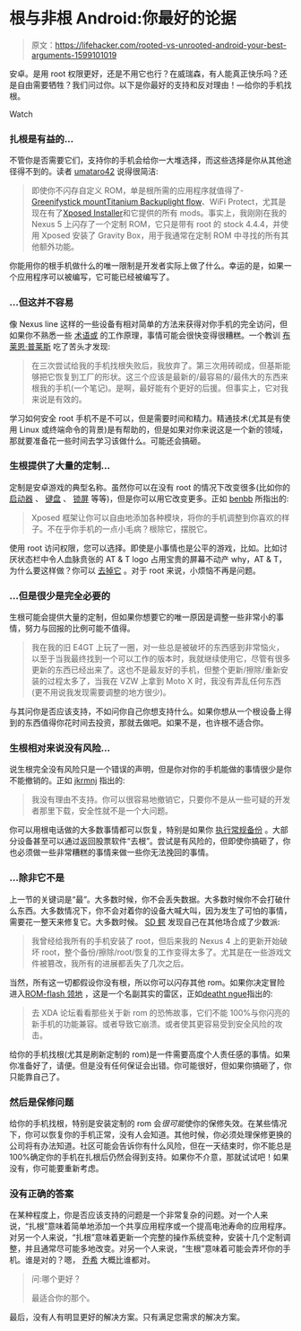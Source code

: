 # 根与非根 Android:你最好的论据

> 原文：<https://lifehacker.com/rooted-vs-unrooted-android-your-best-arguments-1599101019>

安卓。是用 root 权限更好，还是不用它也行？在威瑞森，有人能真正快乐吗？还是自由需要牺牲？我们问过你。以下是你最好的支持和反对理由！—给你的手机找根。

Watch

### 扎根是有益的...

不管你是否需要它们，支持你的手机会给你一大堆选择，而这些选择是你从其他途径得不到的。读者 [umataro42](http://lifehacker.com/ive-been-in-the-pro-root-camp-ever-since-i-first-rooted-1596715084) 说得很简洁:

> 即使你不闪存自定义 ROM，单是根所需的应用程序就值得了-[Greenify](https://play.google.com/store/apps/details?id=com.oasisfeng.greenify)[stick mount](https://play.google.com/store/apps/details?id=eu.chainfire.stickmount)[Titanium Backup](https://play.google.com/store/apps/details?id=com.keramidas.TitaniumBackup)[light flow](https://play.google.com/store/apps/details?id=com.rageconsulting.android.lightflowlite)、WiFi Protect，尤其是现在有了[Xposed Installer](https://lifehacker.com/how-to-create-your-own-customized-version-of-android-wi-1440101209)和它提供的所有 mods。事实上，我刚刚在我的 Nexus 5 上闪存了一个定制 ROM，它只是带有 root 的 stock 4.4.4，并使用 Xposed 安装了 Gravity Box，用于我通常在定制 ROM 中寻找的所有其他额外功能。

你能用你的根手机做什么的唯一限制是开发者实际上做了什么。幸运的是，如果一个应用程序可以被编写，它可能已经被编写了。

### ...但这并不容易

像 Nexus line 这样的一些设备有相对简单的方法来获得对你手机的完全访问，但如果你不熟悉一些 [术语或](https://lifehacker.com/everything-you-need-to-know-about-rooting-your-android-5789397) 的工作原理，事情可能会很快变得很糟糕。一个教训 [布莱恩·普莱斯](http://lifehacker.com/after-three-failed-times-of-trying-to-root-my-phone-iv-1596765871) 吃了苦头才发现:

> 在三次尝试给我的手机找根失败后，我放弃了。第三次用砖砌成，但基斯能够把它恢复到工厂的形状。这三个应该是最新的/最容易的/最伟大的东西来根我的手机(一个笔记)。是啊，最好能有个更好的后援。但事实上，它对我来说是有效的。

学习如何安全 root 手机不是不可以，但是需要时间和精力。精通技术(尤其是有使用 Linux 或终端命令的背景)是有帮助的，但是如果对你来说这是一个新的领域，那就要准备花一些时间去学习该做什么。可能还会搞砸。

### 生根提供了大量的定制…

定制是安卓游戏的典型名称。虽然你可以在没有 root 的情况下改变很多(比如你的 [启动器](https://lifehacker.com/all-the-awesome-stuff-you-can-do-with-a-custom-android-1444721073) 、 [键盘](http://lifehacker.com/five-best-android-keyboards-5922522) 、 [锁屏](http://lifehacker.com/start-is-a-smart-customizable-lock-screen-for-android-1580926050) 等等)，但是你可以用它改变更多。正如 [benbb](http://lifehacker.com/rooted-android-is-much-better-installing-a-odexed-or-a-1596610671) 所指出的:

> Xposed 框架让你可以自由地添加各种模块，将你的手机调整到你喜欢的样子。不在乎你手机的一点小毛病？根除它，摆脱它。

使用 root 访问权限，您可以选择。即使是小事情也是公平的游戏，比如。比如讨厌状态栏中令人血脉贲张的 AT & T logo 占用宝贵的屏幕不动产 why，AT & T，为什么要这样做？你可以 [去掉它](https://www.youtube.com/watch?v=PtFYMgG4P3c) 。对于 root 来说，小烦恼不再是问题。

### ...但是很少是完全必要的

生根可能会提供大量的定制，但如果你想要它的唯一原因是调整一些非常小的事情，努力与回报的比例可能不值得。

> 我在我的旧 E4GT 上玩了一圈，对一些总是被破坏的东西感到非常恼火，以至于当我最终找到一个可以工作的版本时，我就继续使用它，尽管有很多更新的东西已经出来了。这也不是最友好的手机，但整个更新/擦除/重新安装的过程太多了，当我在 VZW 上拿到 Moto X 时，我没有弄乱任何东西(更不用说我发现需要调整的地方很少)。

与其问你是否应该支持，不如问你自己你想支持什么。如果你想从一个根设备上得到的东西值得你花时间去投资，那就去做吧。如果不是，也许根不适合你。

### 生根相对来说没有风险…

说生根完全没有风险只是一个错误的声明，但是你对你的手机能做的事情很少是你不能撤销的。正如 [jkrmnj](http://lifehacker.com/rooting-really-isnt-hard-to-do-anymore-the-new-towelro-1596779951) 指出的:

> 我没有理由不支持。你可以很容易地撤销它，只要你不是从一些可疑的开发者那里下载，安全性就不是一个大问题。

你可以用根电话做的大多数事情都可以恢复，特别是如果你 [执行常规备份](https://lifehacker.com/how-to-set-up-a-fully-automated-app-and-settings-backup-5784857) 。大部分设备甚至可以通过返回股票软件“去根”。尝试是有风险的，但即使你搞砸了，你也必须做一些非常糟糕的事情来做一些你无法挽回的事情。

### ...除非它不是

上一节的关键词是“最”。大多数时候，你不会丢失数据。大多数时候你不会打破什么东西。大多数情况下，你不会对着你的设备大喊大叫，因为发生了可怕的事情，需要花一整天来修复它。大多数时候。 [SD 鳄](http://lifehacker.com/i-used-to-root-all-my-phones-but-then-updates-on-my-ne-1596628042) 发现自己在其他场合成了少数派:

> 我曾经给我所有的手机安装了 root，但后来我的 Nexus 4 上的更新开始破坏 root，整个备份/擦除/root/恢复的工作变得太多了。尤其是在一些游戏文件被篡改，我所有的进展都丢失了几次之后。

当然，所有这一切都假设你没有根，所以你可以闪存其他 rom。如果你决定冒险进入[ROM-flash 领地](https://lifehacker.com/how-to-flash-a-rom-to-your-android-phone-30885281) ，这是一个名副其实的雷区，正如[deatht ngue](http://lifehacker.com/im-definitely-in-the-unrooted-camp-for-crying-out-lo-1597118623)指出的:

> 去 XDA 论坛看看那些关于新 rom 的恐怖故事，它们不能 100%与你闪亮的新手机的功能兼容。或者导致它崩溃。或者使其更容易受到安全风险的攻击。

给你的手机找根(尤其是刷新定制的 rom)是一件需要高度个人责任感的事情。如果你准备好了，请便。但是没有任何保证会出错。你可能很好，但如果你搞砸了，你只能靠自己了。

### 然后是保修问题

给你的手机找根，特别是安装定制的 rom 会*很可能*使你的保修失效。在某些情况下，你可以恢复你的手机正常，没有人会知道。其他时候，你必须处理保修更换的公司将有办法知道。社区可能会告诉你有什么风险，但在一天结束时，你不能总是 100%确定你的手机在扎根后仍然会得到支持。如果你不介意，那就试试吧！如果没有，你可能要重新考虑。

### 没有正确的答案

在某种程度上，你是否应该支持的问题是一个非常复杂的问题。对一个人来说，“扎根”意味着简单地添加一个共享应用程序或一个提高电池寿命的应用程序。对另一个人来说，“扎根”意味着更新一个完整的操作系统变种，安装十几个定制调整，并且通常尽可能多地改变。对另一个人来说，“生根”意味着可能会弄坏你的手机。谁是对的？嗯， [乔希](http://lifehacker.com/q-which-is-better-a-the-one-that-works-best-for-you-1596607482) 大概比谁都对。

> 问:哪个更好？
> 
> 最适合你的那个。

最后，没有人有明显更好的解决方案。只有满足您需求的解决方案。